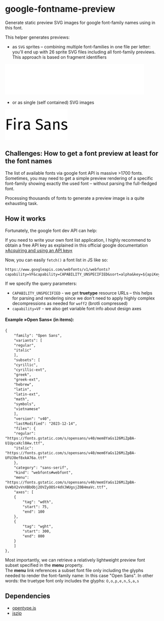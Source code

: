 # google-fontname-preview
Generate static preview SVG images for google font-family names using in this font.  

This helper generates previews:    
* as `SVG` sprites – combining multiple font-families in one file per letter: you'll end up with 26 sprite SVG files including all font-family previews. This approach is based on fragment identifiers  


<img src="preview_images/sprites/o.svg#open-sans" alt="open sans" height="100">


* or as single (self contained) SVG images  


<img src="preview_images/img/fira-sans.svg" alt="fira sans" height="100">


## Challenges: How to get a font preview at least for the font names
The list of available fonts via google font API is massive >1700 fonts.  
Sometimes, you may need to get a simple preview rendering of a specific font-family showing exactly the used font – without parsing the full-fledged font.  

Processing thousands of fonts to generate a preview image is a quite exhausting task.

## How it works 
Fortunately, the google font dev API can help:   

If you need to write your own font list application, I highly recommend to obtain a free API key as explained in this official google documentation  [»Acquiring and using an API key«](https://developers.google.com/fonts/docs/developer_api#APIKey)

Now, you can easily `fetch()` a font list in JS like so:   

```
https://www.googleapis.com/webfonts/v1/webfonts?capability=VF&capability=CAPABILITY_UNSPECIFIED&sort=alpha&key=${apiKey}`
```

If we specify the query parameters:  

* `CAPABILITY_UNSPECIFIED` - we get **truetype** resource URLs – this helps for parsing and rendering since we don't need to apply highly complex decompressions as needed for `woff2` (brotli compressed)  
* `capability=VF` - we also get variable font info about design axes




#### Example »Open Sans« (in items): 

```
{
    "family": "Open Sans",
    "variants": [
    "regular",
    "italic"
    ],
    "subsets": [
    "cyrillic",
    "cyrillic-ext",
    "greek",
    "greek-ext",
    "hebrew",
    "latin",
    "latin-ext",
    "math",
    "symbols",
    "vietnamese"
    ],
    "version": "v40",
    "lastModified": "2023-12-14",
    "files": {
    "regular": "https://fonts.gstatic.com/s/opensans/v40/mem8YaGs126MiZpBA-U1UpcaXcl0Aw.ttf",
    "italic": "https://fonts.gstatic.com/s/opensans/v40/mem6YaGs126MiZpBA-UFUJ0ef8xkA76a.ttf"
    },
    "category": "sans-serif",
    "kind": "webfonts#webfont",
    "menu": "https://fonts.gstatic.com/s/opensans/v40/memSYaGs126MiZpBA-UvWbX2vVnXBbObj2OVZyOOSr4dVJWUgsjZ0B4maVc.ttf",
    "axes": [
    {
        "tag": "wdth",
        "start": 75,
        "end": 100
    },
    {
        "tag": "wght",
        "start": 300,
        "end": 800
    }
    ]
},
```

Most importantly, we can retrieve a relatively lightweight preview  font subset specified in the **menu** property.  
The **menu** link references a subset font file only including the glyphs needed to render the font-family name: In this case "Open Sans". In other words: the truetype font only includes the glyphs: `O,o,p,e,n,S,a,s`


## Dependencies
* [opentype.js](https://github.com/opentypejs/opentype.js)
* [jszip](https://github.com/Stuk/jszip)
